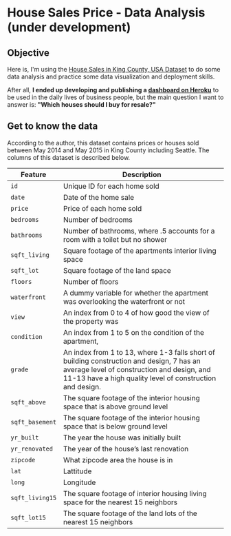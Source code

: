 # House Sales Price - Data Analysis (under development)
## Objective

Here is, I'm using the [House Sales in King County, USA Dataset](https://www.kaggle.com/harlfoxem/housesalesprediction)
to do some data analysis and practice some data visualization and deployment skills.

After all, **I ended up developing and publishing a [dashboard on Heroku](https://house-sales-price-analysis.herokuapp.com/)** to be used in the daily lives of business people, but the main question I want to answer is: **"Which houses should I buy for resale?"**

## Get to know the data

According to the author, this dataset contains prices or houses sold between May 2014 and May 2015 in King County including Seattle.
The columns of this dataset is described below.

| Feature | Description |
|---|---|
| `id` | Unique ID for each home sold |
| `date` | Date of the home sale |
| `price` | Price of each home sold |
| `bedrooms` | Number of bedrooms |
| `bathrooms` | Number of bathrooms, where .5 accounts for a room with a toilet but no shower |
| `sqft_living` | Square footage of the apartments interior living space |
| `sqft_lot` | Square footage of the land space |
| `floors` | Number of floors |
| `waterfront` | A dummy variable for whether the apartment was overlooking the waterfront or not |
| `view` | An index from 0 to 4 of how good the view of the property was |
| `condition` | An index from 1 to 5 on the condition of the apartment, |
| `grade` | An index from 1 to 13, where 1-3 falls short of building construction and design, 7 has an average level of construction and design, and 11-13 have a high quality level of construction and design. |
| `sqft_above` | The square footage of the interior housing space that is above ground level |
| `sqft_basement` | The square footage of the interior housing space that is below ground level |
| `yr_built` | The year the house was initially built |
| `yr_renovated` | The year of the house’s last renovation |
| `zipcode` | What zipcode area the house is in |
| `lat` | Lattitude |
| `long` | Longitude |
| `sqft_living15` | The square footage of interior housing living space for the nearest 15 neighbors |
| `sqft_lot15` | The square footage of the land lots of the nearest 15 neighbors |

